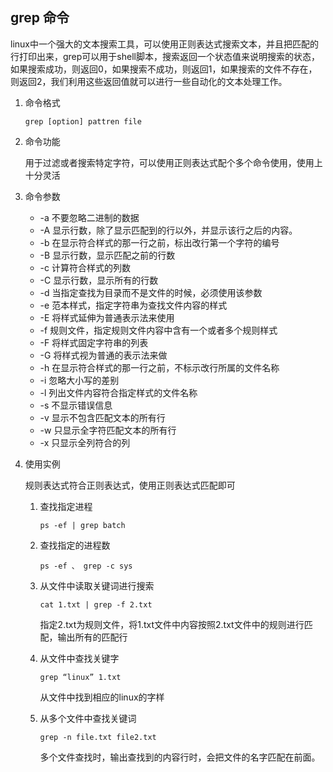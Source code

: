 ##  grep 命令

linux中一个强大的文本搜索工具，可以使用正则表达式搜索文本，并且把匹配的行打印出来，grep可以用于shell脚本，搜索返回一个状态值来说明搜索的状态，如果搜索成功，则返回0，如果搜索不成功，则返回1，如果搜索的文件不存在，则返回2，我们利用这些返回值就可以进行一些自动化的文本处理工作。

1. 命令格式

   ```shell
   grep [option] pattren file 
   ```

2. 命令功能

   用于过滤或者搜索特定字符，可以使用正则表达式配个多个命令使用，使用上十分灵活

3. 命令参数

   - -a 不要忽略二进制的数据
   - -A 显示行数，除了显示匹配到的行以外，并显示该行之后的内容。
   - -b 在显示符合样式的那一行之前，标出改行第一个字符的编号
   - -B 显示行数，显示匹配之前的行数
   - -c 计算符合样式的列数
   - -C 显示行数，显示所有的行数
   - -d 当指定查找为目录而不是文件的时候，必须使用该参数
   - -e 范本样式，指定字符串为查找文件内容的样式
   - -E 将样式延伸为普通表示法来使用
   - -f 规则文件，指定规则文件内容中含有一个或者多个规则样式
   - -F 将样式固定字符串的列表
   - -G 将样式视为普通的表示法来做
   - -h 在显示符合样式的那一行之前，不标示改行所属的文件名称
   - -i 忽略大小写的差别
   - -l 列出文件内容符合指定样式的文件名称
   - -s 不显示错误信息
   - -v 显示不包含匹配文本的所有行
   - -w 只显示全字符匹配文本的所有行
   - -x 只显示全列符合的列

4. 使用实例

   规则表达式符合正则表达式，使用正则表达式匹配即可

   1. 查找指定进程

      ```shell
      ps -ef | grep batch
      ```

   2. 查找指定的进程数

      ```shell
      ps -ef 、 grep -c sys
      ```

   3. 从文件中读取关键词进行搜索

      ```shell
      cat 1.txt | grep -f 2.txt
      ```

      指定2.txt为规则文件，将1.txt文件中内容按照2.txt文件中的规则进行匹配，输出所有的匹配行

   4. 从文件中查找关键字

      ```shell
      grep “linux” 1.txt
      ```

      从文件中找到相应的linux的字样

   5. 从多个文件中查找关键词

      ```shell
      grep -n file.txt file2.txt
      ```

      多个文件查找时，输出查找到的内容行时，会把文件的名字匹配在前面。